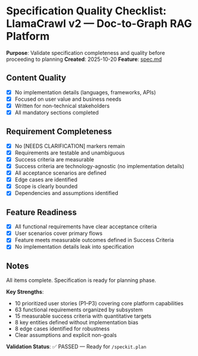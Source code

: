 # Specification Quality Checklist: LlamaCrawl v2 — Doc-to-Graph RAG Platform

**Purpose**: Validate specification completeness and quality before proceeding to planning
**Created**: 2025-10-20
**Feature**: [spec.md](../spec.md)

## Content Quality

- [x] No implementation details (languages, frameworks, APIs)
- [x] Focused on user value and business needs
- [x] Written for non-technical stakeholders
- [x] All mandatory sections completed

## Requirement Completeness

- [x] No [NEEDS CLARIFICATION] markers remain
- [x] Requirements are testable and unambiguous
- [x] Success criteria are measurable
- [x] Success criteria are technology-agnostic (no implementation details)
- [x] All acceptance scenarios are defined
- [x] Edge cases are identified
- [x] Scope is clearly bounded
- [x] Dependencies and assumptions identified

## Feature Readiness

- [x] All functional requirements have clear acceptance criteria
- [x] User scenarios cover primary flows
- [x] Feature meets measurable outcomes defined in Success Criteria
- [x] No implementation details leak into specification

## Notes

All items complete. Specification is ready for planning phase.

**Key Strengths**:
- 10 prioritized user stories (P1–P3) covering core platform capabilities
- 63 functional requirements organized by subsystem
- 15 measurable success criteria with quantitative targets
- 8 key entities defined without implementation bias
- 8 edge cases identified for robustness
- Clear assumptions and explicit non-goals

**Validation Status**: ✅ PASSED — Ready for `/speckit.plan`

